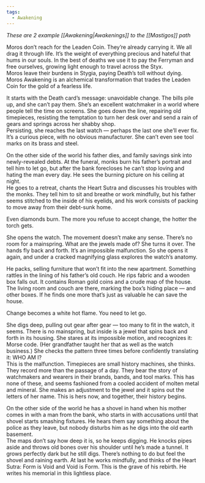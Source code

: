 ```yaml
---
tags:
  - Awakening
---
```

_These are 2 example [[Awakening|Awakenings]] to the [[Mastigos]] path_

Moros don’t reach for the Leaden Coin. They’re already carrying it. We all drag it through life. It’s the weight of everything precious and hateful that hums in our souls. In the best of deaths we use it to pay the Ferryman and free ourselves, growing light enough to travel across the Styx. \
Moros leave their burdens in Stygia, paying Death’s toll without dying. Moros Awakening is an alchemical transformation that trades the Leaden Coin for the gold of a fearless life.

It starts with the Death card’s message: unavoidable change. The bills pile up, and she can’t pay them. She’s an excellent watchmaker in a world where people tell the time on screens. She goes down the line, repairing old timepieces, resisting the temptation to turn her desk over and send a rain of gears and springs across her shabby shop. \
Persisting, she reaches the last watch — perhaps the last one she’ll ever fix. It’s a curious piece, with no obvious manufacturer. She can’t even see tool marks on its brass and steel.

On the other side of the world his father dies, and family savings sink into newly-revealed debts. At the funeral, monks burn his father’s portrait and tell him to let go, but after the bank forecloses he can’t stop loving and hating the man every day. He sees the burning picture on his ceiling at night. \
He goes to a retreat, chants the Heart Sutra and discusses his troubles with the monks. They tell him to sit and breathe or work mindfully, but his father seems stitched to the inside of his eyelids, and his work consists of packing to move away from their debt-sunk home.

Even diamonds burn. The more you refuse to accept change, the hotter the torch gets.

She opens the watch. The movement doesn’t make any sense. There’s no room for a mainspring. What are the jewels made of? She turns it over. The hands fly back and forth. It’s an impossible malfunction. So she opens it again, and under a cracked magnifying glass explores the watch’s anatomy.

He packs, selling furniture that won’t fit into the new apartment. Something rattles in the lining of his father’s old couch. He rips fabric and a wooden box falls out. It contains Roman gold coins and a crude map of the house. The living room and couch are there, marking the box’s hiding place — and other boxes. If he finds one more that’s just as valuable he can save the house.

Change becomes a white hot flame. You need to let go.

She digs deep, pulling out gear after gear — too many to fit in the watch, it seems. There is no mainspring, but inside is a jewel that spins back and forth in its housing. She stares at its impossible motion, and recognizes it: Morse code. (Her grandfather taught her that as well as the watch business.) She checks the pattern three times before confidently translating it: WHO AM I? \
This is the malfunction. Timepieces are small history machines, she thinks. They record more than the passage of a day. They bear the story of watchmakers and wearers in their brands, bands, and tool marks. This has none of these, and seems fashioned from a cooled accident of molten metal and mineral. She makes an adjustment to the jewel and it spins out the letters of her name. This is hers now, and together, their history begins.

On the other side of the world he has a shovel in hand when his mother comes in with a man from the bank, who starts in with accusations until that shovel starts smashing fixtures. He hears them say something about the police as they leave, but nobody disturbs him as he digs into the old earth basement. \
The maps don’t say how deep it is, so he keeps digging. He knocks pipes aside and throws old bones over his shoulder until he’s made a tunnel. It grows perfectly dark but he still digs. There’s nothing to do but feel the shovel and raining earth. At last he works mindfully, and thinks of the Heart Sutra: Form is Void and Void is Form. This is the grave of his rebirth. He writes his memorial in this lightless place.